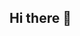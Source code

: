 ## Hi there 👋

<!--
**08183080/08183080** is a ✨ _special_ ✨ repository because its `README.md` (this file) appears on your GitHub profile.

Here are some ideas to get you started:

大家好，我是谢苹果，AI+X社区创始人，我的梦想是改变世界。
